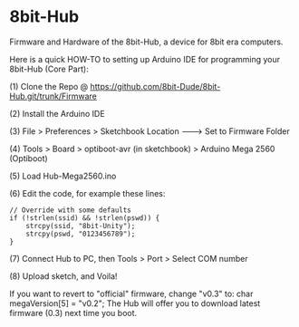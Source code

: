 # 8bit-Hub
Firmware and Hardware of the 8bit-Hub, a device for 8bit era computers.

Here is a quick HOW-TO to setting up Arduino IDE for programming your 8bit-Hub (Core Part): 

(1) Clone the Repo @ https://github.com/8bit-Dude/8bit-Hub.git/trunk/Firmware

(2) Install the Arduino IDE

(3) File > Preferences > Sketchbook Location  ---> Set to Firmware Folder

(4) Tools > Board > optiboot-avr (in sketchbook) > Arduino Mega 2560 (Optiboot)

(5) Load Hub-Mega2560.ino

(6) Edit the code, for example these lines:

    // Override with some defaults
    if (!strlen(ssid) && !strlen(pswd)) {
        strcpy(ssid, "8bit-Unity");
        strcpy(pswd, "0123456789"); 
    }

(7) Connect Hub to PC, then Tools > Port > Select COM number

(8) Upload sketch, and Voila!

If you want to revert to "official" firmware, change "v0.3" to:       char megaVersion[5] = "v0.2";
The Hub will offer you to download latest firmware (0.3) next time you boot.
